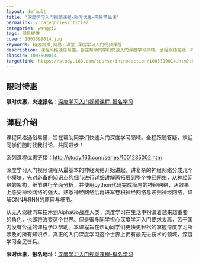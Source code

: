 ```yaml
---
layout: default
title: '深度学习入门视频课程-限时优惠-网易精品课'
permalink: /:categories/:title/
categories: wangyi2
tags: 网易提供
cover: 1003599014.jpg
keywords: 精选网课,网易云课堂,深度学习入门视频课程
description: 课程风格通俗易懂，旨在帮助同学们快速入门深度学习领域。全程跟随答疑，欢迎同学们随时找我讨论，共同进步！系列课程优惠链接：
classid: 1003599014
targetlink: https://study.163.com/course/introduction/1003599014.htm?share=1&shareId=1025206652&utm_campaign=share&utm_medium=iphoneShare&utm_source=&utm_u=1025206652
---
```


## 限时特惠

**限时优惠，火速报名**：[深度学习入门视频课程-报名学习](https://study.163.com/course/introduction/1003599014.htm?share=1&shareId=1025206652&utm_campaign=share&utm_medium=iphoneShare&utm_source=&utm_u=1025206652)

## 课程介绍

课程风格通俗易懂，旨在帮助同学们快速入门深度学习领域。全程跟随答疑，欢迎同学们随时找我讨论，共同进步！

系列课程优惠链接：http://study.163.com/series/1001285002.htm

深度学习入门视频课程从最基本的神经网络开始讲起，讲复杂的神经网络分成几个小模块，先对必备的知识点的细节进行详细讲解再拓展到整个神经网络，从神经网络的架构，细节进行全面分析，并使用python代码完成简易的神经网络，从效果上感受神经网络的强大。熟悉神经网络后再进军卷积神经网络与递归神经网络，详解CNN与RNN的原理与细节。



从无人驾驶汽车技术到AlphaGo战胜人类，深度学习在生活中扮演着越来越重要的角色，也即将改变这个世界。但是很多同学担心深度学习入门要求太高，苦于国内没有合适的课程予以帮助。本课程旨在帮助同学们更快更轻松的掌握深度学习所涉及的所有知识点，真正的入门深度学习这个世界上拥有最先进技术的领域，深度学习全民皆兵。

**限时优惠，报名地址**：[深度学习入门视频课程-报名学习](https://study.163.com/course/introduction/1003599014.htm?share=1&shareId=1025206652&utm_campaign=share&utm_medium=iphoneShare&utm_source=&utm_u=1025206652)

